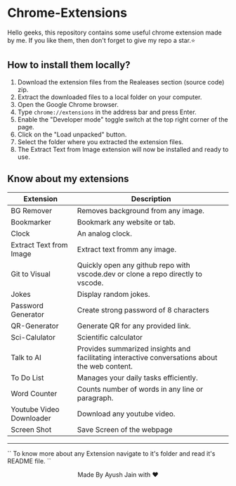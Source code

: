 # Chrome-Extensions
Hello geeks, this repository contains some useful chrome extension made by me.
If you like them, then don't forget to give my repo a star.⭐

## How to install them locally?
1. Download the extension files from the Realeases section (source code) zip.
2. Extract the downloaded files to a local folder on your computer.
3. Open the Google Chrome browser.
4. Type `chrome://extensions` in the address bar and press Enter.
5. Enable the "Developer mode" toggle switch at the top right corner of the page.
6. Click on the "Load unpacked" button.
7. Select the folder where you extracted the extension files.
8. The Extract Text from Image extension will now be installed and ready to use.

## Know about my extensions 
| Extension  | Description |
| --- | --- |
| BG Remover | Removes background from any  image. |
| Bookmarker | Bookmark any website or tab. |
| Clock | An analog clock. |
| Extract Text from Image | Extract text fromm any image. |
| Git to Visual | Quickly open any github repo with vscode.dev or clone a repo directly to vscode.|
| Jokes | Display random jokes. |
| Password Generator | Create strong password of 8 characters |
| QR-Generator | Generate QR for any provided link. |
| Sci-Calulator | Scientific calculator |
| Talk to AI | Provides summarized insights and facilitating interactive conversations about the web content. |
| To Do List | Manages your daily tasks efficiently. |
| Word Counter | Counts number of words in any line or paragraph. |
| Youtube Video Downloader| Download any youtube video.|
| Screen Shot| Save Screen of the webpage |
<hr>
`` To know more about any Extension navigate to it's folder and read it's README file. ``
<p align="center">
  Made By Ayush Jain with ❤️
  </p>
  
